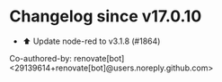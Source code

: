# Changelog since v17.0.10
- ⬆️ Update node-red to v3.1.8 (#1864)

Co-authored-by: renovate[bot] <29139614+renovate[bot]@users.noreply.github.com> 

